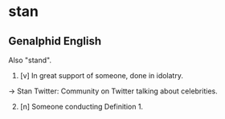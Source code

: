 # stan
## Genalphid English

Also "stand".

1. [v] In great support of someone, done in idolatry.

-> Stan Twitter: Community on Twitter talking about celebrities.

2. [n] Someone conducting Definition 1.